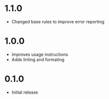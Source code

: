# 1.1.0

- Changed base rules to improve error reporting

# 1.0.0

- Improves usage instructions
- Adds linting and formating

# 0.1.0

- Initial release
